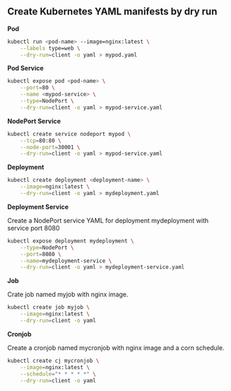 ## Create Kubernetes YAML manifests by dry run

**Pod**

```bash
kubectl run <pod-name> --image=nginx:latest \
    --labels type=web \
    --dry-run=client -o yaml > mypod.yaml
```
**Pod Service**

```bash
kubectl expose pod <pod-name> \
    --port=80 \
    --name <mypod-service> \
    --type=NodePort \
    --dry-run=client -o yaml > mypod-service.yaml
```


**NodePort Service**

```bash
kubectl create service nodeport mypod \
    --tcp=80:80 \
    --node-port=30001 \
    --dry-run=client -o yaml > mypod-service.yaml
```

**Deployment**

```bash
kubectl create deployment <deployment-name> \
    --image=nginx:latest \
    --dry-run=client -o yaml > mydeployment.yaml
```

**Deployment Service**

Create a NodePort service YAML for deployment mydeployment with service port 8080

```bash
kubectl expose deployment mydeployment \
    --type=NodePort \
    --port=8080 \
    --name=mydeployment-service \
    --dry-run=client -o yaml > mydeployment-service.yaml
```

**Job**

Crate job named myjob with nginx image.

```bash
kubectl create job myjob \
    --image=nginx:latest \
    --dry-run=client -o yaml
```

**Cronjob**

Create a cronjob named mycronjob with nginx image and a corn schedule.

```bash
kubectl create cj mycronjob \
    --image=nginx:latest \
    --schedule="* * * * *" \
    --dry-run=client -o yaml
```
